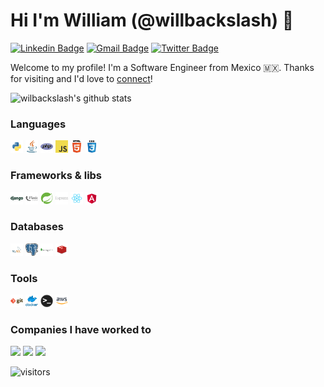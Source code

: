 # Hi I'm William (@willbackslash) 👋
[![Linkedin Badge](https://img.shields.io/badge/-williamdlc-blue?style=flat&logo=Linkedin&logoColor=white&link=http://linkedin.com/in/williamdlc/)](https://www.linkedin.com/in/williamdlc/)
[![Gmail Badge](https://img.shields.io/badge/-macwilliamdlc-c14438?style=flat&logo=Gmail&logoColor=white&link=mailto:macwilliamdlc@gmail.com)](mailto:macwilliamdlc@gmail.com)
[![Twitter Badge](https://img.shields.io/badge/-willbackslash-%231877F2.svg?&style=flat-square&logo=twitter&logoColor=white&link=https://twitter.com/willbackslash)](https://twitter.com/willbackslash)

Welcome to my profile! I'm a Software Engineer from Mexico 🇲🇽. Thanks for visiting and I'd love to [connect](http://linkedin.com/in/williamdlc/)!





![wilbackslash's github stats](https://github-readme-stats.vercel.app/api?username=willbackslash&show_icons=true)


### Languages
<code><img height="20" src="https://raw.githubusercontent.com/github/explore/80688e429a7d4ef2fca1e82350fe8e3517d3494d/topics/python/python.png"></code>
<code><img height="20" src="https://raw.githubusercontent.com/github/explore/80688e429a7d4ef2fca1e82350fe8e3517d3494d/topics/java/java.png"></code>
<code><img height="20" src="https://raw.githubusercontent.com/github/explore/80688e429a7d4ef2fca1e82350fe8e3517d3494d/topics/php/php.png"></code>
<code><img height="20" src="https://raw.githubusercontent.com/github/explore/80688e429a7d4ef2fca1e82350fe8e3517d3494d/topics/javascript/javascript.png"></code>
<code><img height="20" src="https://raw.githubusercontent.com/github/explore/80688e429a7d4ef2fca1e82350fe8e3517d3494d/topics/html/html.png"></code>
<code><img height="20" src="https://raw.githubusercontent.com/github/explore/80688e429a7d4ef2fca1e82350fe8e3517d3494d/topics/css/css.png"></code>

### Frameworks & libs
<code><img height="20" src="https://raw.githubusercontent.com/github/explore/80688e429a7d4ef2fca1e82350fe8e3517d3494d/topics/django/django.png"></code>
<code><img height="20" src="https://raw.githubusercontent.com/github/explore/80688e429a7d4ef2fca1e82350fe8e3517d3494d/topics/flask/flask.png"></code>
<code><img height="20" src="https://raw.githubusercontent.com/github/explore/80688e429a7d4ef2fca1e82350fe8e3517d3494d/topics/spring-boot/spring-boot.png"></code>
<code><img height="20" src="https://raw.githubusercontent.com/github/explore/80688e429a7d4ef2fca1e82350fe8e3517d3494d/topics/express/express.png"></code>
<code><img height="20" src="https://raw.githubusercontent.com/github/explore/80688e429a7d4ef2fca1e82350fe8e3517d3494d/topics/react/react.png"></code>
<code><img height="20" src="https://raw.githubusercontent.com/github/explore/80688e429a7d4ef2fca1e82350fe8e3517d3494d/topics/angular/angular.png"></code>


### Databases
<code><img height="20" src="https://raw.githubusercontent.com/github/explore/80688e429a7d4ef2fca1e82350fe8e3517d3494d/topics/mysql/mysql.png"></code>
<code><img height="20" src="https://raw.githubusercontent.com/github/explore/80688e429a7d4ef2fca1e82350fe8e3517d3494d/topics/postgresql/postgresql.png"></code>
<code><img height="20" src="https://raw.githubusercontent.com/github/explore/80688e429a7d4ef2fca1e82350fe8e3517d3494d/topics/mongodb/mongodb.png"></code>
<code><img height="20" src="https://raw.githubusercontent.com/github/explore/80688e429a7d4ef2fca1e82350fe8e3517d3494d/topics/redis/redis.png"></code>

### Tools
<code><img height="20" src="https://raw.githubusercontent.com/github/explore/80688e429a7d4ef2fca1e82350fe8e3517d3494d/topics/git/git.png"></code>
<code><img height="20" src="https://raw.githubusercontent.com/github/explore/80688e429a7d4ef2fca1e82350fe8e3517d3494d/topics/docker/docker.png"></code>
<code><img height="20" src="https://raw.githubusercontent.com/github/explore/80688e429a7d4ef2fca1e82350fe8e3517d3494d/topics/terminal/terminal.png"></code>
<code><img height="20" src="https://raw.githubusercontent.com/github/explore/80688e429a7d4ef2fca1e82350fe8e3517d3494d/topics/aws/aws.png"></code>

### Companies I have worked to
<code><img height="20" src="https://pbs.twimg.com/profile_images/1278706633024118784/bTKAm2LX.jpg"></code>
<code><img height="20" src="https://yt3.ggpht.com/a/AATXAJwYxtvHiokGQH_SOjK3yD21e9JOty04ChmU33rtFA=s900-c-k-c0xffffffff-no-rj-mo"></code>
<code><img height="20" src="https://img.utdstc.com/icons/rappi-android.png:225"></code>


 ![visitors](https://visitor-badge.laobi.icu/badge?page_id=willbackslash.profile)
 
